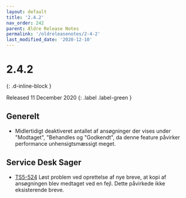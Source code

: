 ```yaml
---
layout: default
title: '2.4.2'
nav_order: 242
parent: Ældre Release Notes
permalink: '/oldreleasenotes/2-4-2'
last_modified_date: '2020-12-10'
---
```


# 2.4.2
{: .d-inline-block }

Released 11 December 2020
{: .label .label-green }

## Generelt
- Midlertidigt deaktiveret antallet af ansøgninger der vises under "Modtaget", "Behandles og "Godkendt", da denne feature påvirker performance unhensigtsmæssigt meget.

## Service Desk Sager
- [TS5-524](https://sd.trifork.com/projects/TS5/queues/custom/112/TS5-524) Løst problem ved oprettelse af nye breve, at kopi af ansøgningen blev medtaget ved en fejl. Dette påvirkede ikke eksisterende breve.
